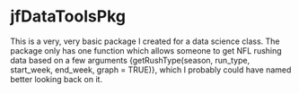 # jfDataToolsPkg

This is a very, very basic package I created for a data science class. The package only has one function which allows someone to get NFL rushing data based on a few arguments {getRushType(season, run_type, start_week, end_week, graph = TRUE)}, which I probably could have named better looking back on it. 
